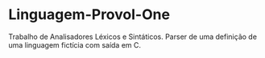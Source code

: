 # Linguagem-Provol-One
Trabalho de Analisadores Léxicos e Sintáticos. Parser de uma definição de uma linguagem fictícia com saída em C.
